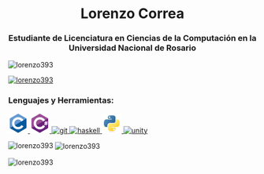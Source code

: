 <h1 align="center">Lorenzo Correa</h1>
<h3 align="center">Estudiante de Licenciatura en Ciencias de la Computación en la Universidad Nacional de Rosario</h3>

<p align="left"> <img src="https://komarev.com/ghpvc/?username=lorenzo393&label=Profile%20views&color=0e75b6&style=flat" alt="lorenzo393" /> </p>

<p align="left"> <a href="https://github.com/ryo-ma/github-profile-trophy"><img src="https://github-profile-trophy.vercel.app/?username=lorenzo393" alt="lorenzo393" /></a> </p>

<p align="left">
</p>

<h3 align="left">Lenguajes y Herramientas:</h3>
<p align="left"> <a href="https://www.cprogramming.com/" target="_blank" rel="noreferrer"> <img src="https://raw.githubusercontent.com/devicons/devicon/master/icons/c/c-original.svg" alt="c" width="40" height="40"/> </a> <a href="https://www.w3schools.com/cs/" target="_blank" rel="noreferrer"> <img src="https://raw.githubusercontent.com/devicons/devicon/master/icons/csharp/csharp-original.svg" alt="csharp" width="40" height="40"/> </a> <a href="https://git-scm.com/" target="_blank" rel="noreferrer"> <img src="https://www.vectorlogo.zone/logos/git-scm/git-scm-icon.svg" alt="git" width="40" height="40"/> </a> <a href="https://www.haskell.org/" target="_blank" rel="noreferrer"> <img src="https://upload.wikimedia.org/wikipedia/commons/1/1c/Haskell-Logo.svg" alt="haskell" width="40" height="40"/> </a> <a href="https://www.python.org" target="_blank" rel="noreferrer"> <img src="https://raw.githubusercontent.com/devicons/devicon/master/icons/python/python-original.svg" alt="python" width="40" height="40"/> </a> <a href="https://unity.com/" target="_blank" rel="noreferrer"> <img src="https://www.vectorlogo.zone/logos/unity3d/unity3d-icon.svg" alt="unity" width="40" height="40"/> </a> </p>

<p><img align="left" src="https://github-readme-stats.vercel.app/api/top-langs?username=lorenzo393&show_icons=true&locale=en&layout=compact" alt="lorenzo393" /></p>

<p>&nbsp;<img align="center" src="https://github-readme-stats.vercel.app/api?username=lorenzo393&show_icons=true&locale=en" alt="lorenzo393" /></p>

<p><img align="center" src="https://github-readme-streak-stats.herokuapp.com/?user=lorenzo393&" alt="lorenzo393" /></p>
